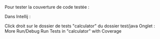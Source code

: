 Pour tester la couverture de code testée :

Dans Intellij :

Click droit sur le dossier de tests "calculator" du dossier test/java
Onglet : More Run/Debug
Run Tests in "calculator" with Coverage
